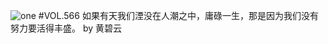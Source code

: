 ![one](http://image.wufazhuce.com/FvzTqjSdniY-ZpDNuUaTmCq9WrfY)
#VOL.566
如果有天我们湮没在人潮之中，庸碌一生，那是因为我们没有努力要活得丰盛。 by 黄碧云